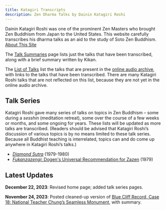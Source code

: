 ```yaml
---
title: Katagiri Transcripts
description: Zen Dharma Talks by Dainin Katagiri Roshi
---
```


Dainin Katagiri Roshi was one of the prominent Zen Masters who brought Zen Buddhism from Japan to the United States. This website carefully transcribes his dharma talks as an aid to the study of Soto Zen Buddhism. [About This Site](about)

The [Talk Summaries](summaries) page lists just the talks that have been transcribed, along with a brief summary written by Kikan.

The [List of Talks](list) list the talks that are present in the [online audio archive](https://www.mnzencenter.org/audio-archive-project.html), with links to the talks that have been transcribed. There are many Katagiri Roshi talks that are not reflected on this list, because they are not yet in the online audio archive.

## Talk Series

Katagiri Roshi gave many series of talks on topics in Zen Buddhism – some during a *sesshin* (meditation retreat), some over the course of a few weeks or months, and some ongoing for years. These lists will be updated as more talks are transcribed. (Readers should be advised that Katagiri Roshi’s discussion of various topics is by no means limited to these talk series. Because all Buddhist teaching is interrelated, topics can and do come up anywhere in Katagiri Roshi’s talks.)

- [*Diamond Sutra*](diamond-sutra) (1979-1980)
- [*Fukanzazengi*: Dogen's Universal Recommendation for Zazen](fukanzazengi) (1979)

## Latest Updates

**December 22, 2023**: Revised home page; added talk series pages. 

**November 24, 2023**: Posted cleaned-up version of [Blue Cliff Record, Case 18: National Teacher Chung’s Seamless Monument](1981-07-18-Blue-Cliff-Record-Case-18), with summary. 

